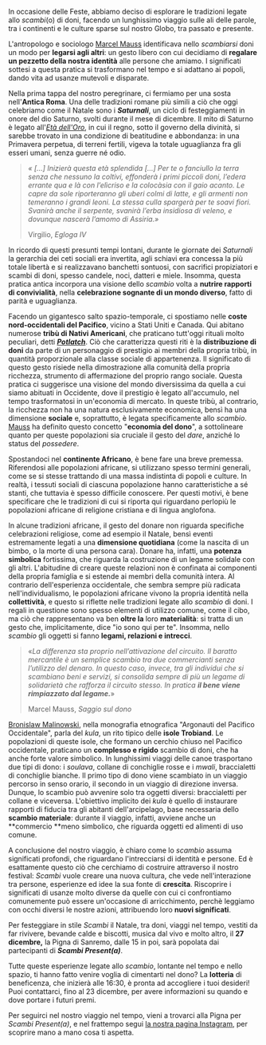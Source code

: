 In occasione delle Feste, abbiamo deciso di esplorare le tradizioni legate allo *scambi*(o) di doni, facendo un lunghissimo viaggio sulle ali delle parole, tra i continenti e le culture sparse sul nostro Globo, tra passato e presente.

L'antropologo e sociologo <a href="https://it.wikipedia.org/wiki/Marcel_Mauss" rel="noreferrer noopener" data-type="URL" data-id="https://it.wikipedia.org/wiki/Marcel_Mauss" target="_blank">Marcel Mauss</a> identificava nello *scambiarsi* doni un modo per **legarsi agli altri**: un gesto libero con cui decidiamo di **regalare un pezzetto della nostra identità** alle persone che amiamo. I significati sottesi a questa pratica si trasformano nel tempo e si adattano ai popoli, dando vita ad usanze mutevoli e disparate.

Nella prima tappa del nostro peregrinare, ci fermiamo per una sosta nell'**Antica Roma**. Una delle tradizioni romane più simili a ciò che oggi celebriamo come il Natale sono i ***Saturnali***, un ciclo di festeggiamenti in onore del dio Saturno, svolti durante il mese di dicembre. Il mito di Saturno è legato all'*<a href="https://it.wikipedia.org/wiki/Et%C3%A0_dell%27oro" rel="noreferrer noopener" data-type="URL" data-id="https://it.wikipedia.org/wiki/Et%C3%A0_dell%27oro" target="_blank">Età dell'Oro</a>*, in cui il regno, sotto il governo della divinità, si sarebbe trovato in una condizione di beatitudine e abbondanza: in una Primavera perpetua, di terreni fertili, vigeva la totale uguaglianza fra gli esseri umani, senza guerre né odio.

> *« \[…\] Inizierà questa età splendida \[…\] Per te o fanciullo la terra senza che nessuno la coltivi, effonderà i primi piccoli doni, l’edera errante qua e là con l’elìcriso e la colocàsia con il gaio acanto. Le capre da sole riporteranno gli uberi colmi di latte, e gli armenti non temeranno i grandi leoni. La stessa culla spargerà per te soavi fiori. Svanirà anche il serpente, svanirà l’erba insidiosa di veleno, e dovunque nascerà l’amomo di Assiria.»*
>
> Virgilio, *Egloga IV*

In ricordo di questi presunti tempi lontani, durante le giornate dei *Saturnali* la gerarchia dei ceti sociali era invertita, agli schiavi era concessa la più totale libertà e si realizzavano banchetti sontuosi, con sacrifici propiziatori e scambi di doni, spesso candele, noci, datteri e miele. Insomma, questa pratica antica incorpora una visione dello *scambio* volta a **nutrire rapporti di convivialità**, nella **celebrazione sognante di un mondo diverso**, fatto di parità e uguaglianza.

Facendo un gigantesco salto spazio-temporale, ci spostiamo nelle **coste nord-occidentali del Pacifico**, vicino a Stati Uniti e Canada. Qui abitano numerose **tribù di Nativi Americani**, che praticano tutt'oggi rituali molto peculiari, detti ***<a href="https://www.treccani.it/enciclopedia/potlatch/" data-type="URL" data-id="https://www.treccani.it/enciclopedia/potlatch/">Potlatch</a>***. Ciò che caratterizza questi riti è la **distribuzione di doni** da parte di un personaggio di prestigio ai membri della propria tribù, in quantità proporzionale alla classe sociale di appartenenza. Il significato di questo gesto risiede nella dimostrazione alla comunità della propria ricchezza, strumento di affermazione del proprio rango sociale. Questa pratica ci suggerisce una visione del mondo diversissima da quella a cui siamo abituati in Occidente, dove il prestigio è legato all'accumulo, nel tempo trasformatosi in un'economia di mercato. In queste tribù, al contrario, la ricchezza non ha una natura esclusivamente economica, bensì ha una dimensione **sociale** e, soprattutto, è legata specificamente allo *scambio*. <a href="https://it.wikipedia.org/wiki/Marcel_Mauss" rel="noreferrer noopener" data-type="URL" data-id="https://it.wikipedia.org/wiki/Marcel_Mauss" target="_blank">Mauss</a> ha definito questo concetto "**economia del dono**", a sottolineare quanto per queste popolazioni sia cruciale il gesto del *dare*, anziché lo status del *possedere*.

Spostandoci nel **continente Africano**, è bene fare una breve premessa. Riferendosi alle popolazioni africane, si utilizzano spesso termini generali, come se si stesse trattando di una massa indistinta di popoli e culture. In realtà, i tessuti sociali di ciascuna popolazione hanno caratteristiche a sé stanti, che tuttavia è spesso difficile conoscere. Per questi motivi, è bene specificare che le tradizioni di cui si riporta qui riguardano perlopiù le popolazioni africane di religione cristiana e di lingua anglofona.

In alcune tradizioni africane, il gesto del donare non riguarda specifiche celebrazioni religiose, come ad esempio il Natale, bensì eventi estremamente legati a una **dimensione quotidiana** (come la nascita di un bimbo, o la morte di una persona cara). Donare ha, infatti, una **potenza simbolica** fortissima, che riguarda la costruzione di un legame solidale con gli altri. L'abitudine di creare queste relazioni non è confinata ai componenti della propria famiglia e si estende ai membri della comunità intera. Al contrario dell'esperienza occidentale, che sembra sempre più radicata nell'individualismo, le popolazioni africane vivono la propria identità nella **collettività**, e questo si riflette nelle tradizioni legate allo *scambio* di doni. I regali in questione sono spesso elementi di utilizzo comune, come il cibo, ma ciò che rappresentano va ben **oltre la** loro **materialità**: si tratta di un gesto che, implicitamente, dice "io sono qui per te". Insomma, nello *scambio* gli oggetti si fanno **legami, relazioni e intrecci**.

> «*La differenza sta proprio nell’attivazione del circuito. Il baratto mercantile è un semplice scambio tra due commercianti senza l’utilizzo del denaro. In questo caso, invece, tra gli individui che si scambiano beni e servizi, si consolida sempre di più un legame di solidarietà che rafforza il circuito stesso. In pratica **il bene viene rimpiazzato dal legame.***»
>
> Marcel Mauss, *Saggio sul dono*

<a href="https://it.wikipedia.org/wiki/Bronis%C5%82aw_Malinowski" rel="noreferrer noopener" data-type="URL" data-id="https://it.wikipedia.org/wiki/Bronis%C5%82aw_Malinowski" target="_blank">Bronislaw Malinowski</a>, nella monografia etnografica "Argonauti del Pacifico Occidentale", parla del *kula*, un rito tipico delle **isole Trobiand**. Le popolazioni di queste isole, che formano un cerchio chiuso nel Pacifico occidentale, praticano un **complesso e rigido** scambio di doni, che ha anche forte valore simbolico. In lunghissimi viaggi delle canoe trasportano due tipi di dono: i *soulava*, collane di conchiglie rosse e i *mwali*, braccialetti di conchiglie bianche. Il primo tipo di dono viene scambiato in un viaggio percorso in senso orario, il secondo in un viaggio di direzione inversa. Dunque, lo scambio può avvenire solo tra oggetti diversi: braccialetti per collane e viceversa. L'obiettivo implicito dei *kula* è quello di instaurare rapporti di fiducia tra gli abitanti dell'arcipelago, base necessaria dello **scambio materiale**: durante il viaggio, infatti, avviene anche un **commercio **meno simbolico, che riguarda oggetti ed alimenti di uso comune.

A conclusione del nostro viaggio, è chiaro come lo *scambio* assuma significati profondi, che riguardano l'intrecciarsi di identità e persone. Ed è esattamente questo ciò che cerchiamo di costruire attraverso il nostro festival: *Scambi* vuole creare una nuova cultura, che vede nell'interazione tra persone, esperienze ed idee la sua fonte di **crescita**. Riscoprire i significati di usanze molto diverse da quelle con cui ci confrontiamo comunemente può essere un'occasione di arricchimento, perchè leggiamo con occhi diversi le nostre azioni, attribuendo loro **nuovi significati**.

Per festeggiare in stile *Scambi* il Natale, tra doni, viaggi nel tempo, vestiti da far rivivere, bevande calde e biscotti, musica dal vivo e molto altro, il **27 dicembre,** la Pigna di Sanremo, dalle 15 in poi, sarà popolata dai partecipanti di ***Scambi Present(a)***.

Tutte queste esperienze legate allo *scambio*, lontante nel tempo e nello spazio, ti hanno fatto venire voglia di cimentarti nel dono? La **lotteria** di beneficenza, che inizierà alle 16:30, è pronta ad accogliere i tuoi desideri! Puoi contattarci, fino al 23 dicembre, per avere informazioni su quando e dove portare i futuri premi.

Per seguirci nel nostro viaggio nel tempo, vieni a trovarci alla Pigna per *Scambi Present(a)*, e nel frattempo segui <a href="https://www.instagram.com/scambifestival/" data-type="URL" data-id="https://www.instagram.com/scambifestival/" target="_blank" rel="noreferrer noopener">la nostra pagina Instagram</a>, per scoprire mano a mano cosa ti aspetta.
